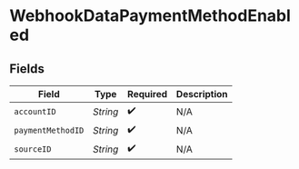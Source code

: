 # WebhookDataPaymentMethodEnabled


## Fields

| Field              | Type               | Required           | Description        |
| ------------------ | ------------------ | ------------------ | ------------------ |
| `accountID`        | *String*           | :heavy_check_mark: | N/A                |
| `paymentMethodID`  | *String*           | :heavy_check_mark: | N/A                |
| `sourceID`         | *String*           | :heavy_check_mark: | N/A                |